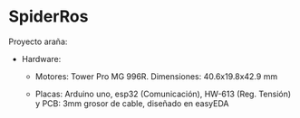 # SpiderRos

Proyecto araña:

+ Hardware:

    - Motores: Tower Pro MG 996R. Dimensiones: 40.6x19.8x42.9 mm

    - Placas:  Arduino uno, esp32 (Comunicación), HW-613 (Reg. Tensión) y PCB: 3mm grosor de cable, diseñado en easyEDA	
